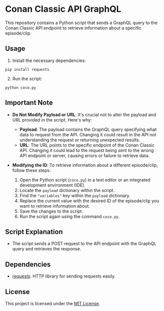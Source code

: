 # Conan Classic API GraphQL

This repository contains a Python script that sends a GraphQL query to the Conan Classic API endpoint to retrieve information about a specific episode/clip.

## Usage

1. Install the necessary dependencies:

```
pip install requests
```

2. Run the script:

```
python coco.py
```

## Important Note

- **Do Not Modify Payload or URL**: It's crucial not to alter the payload and URL provided in the script. Here's why:
  - **Payload**: The payload contains the GraphQL query specifying what data to request from the API. Changing it could result in the API not understanding the request or returning unexpected results.
  - **URL**: The URL points to the specific endpoint of the Conan Classic API. Changing it could lead to the request being sent to the wrong API endpoint or server, causing errors or failure to retrieve data.

- **Modifying the ID**: To retrieve information about a different episode/clip, follow these steps:
  1. Open the Python script (`coco.py`) in a text editor or an integrated development environment (IDE).
  2. Locate the `payload` dictionary within the script.
  3. Find the `"variables"` key within the `payload` dictionary.
  4. Replace the current value with the desired ID of the episode/clip you want to retrieve information about.
  5. Save the changes to the script.
  6. Run the script again using the command `coco.py`.

## Script Explanation

- The script sends a POST request to the API endpoint with the GraphQL query and retrieves the response.

## Dependencies

- [requests](https://pypi.org/project/requests/): HTTP library for sending requests easily.

## License

This project is licensed under the [MIT License](LICENSE).
